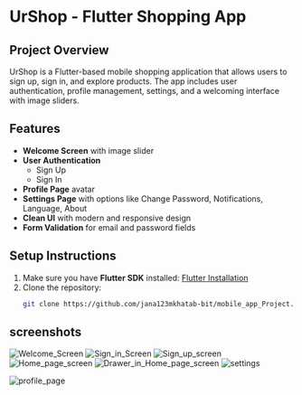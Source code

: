 # UrShop - Flutter Shopping App

## Project Overview
UrShop is a Flutter-based mobile shopping application that allows users to sign up, sign in, and explore products. The app includes user authentication, profile management, settings, and a welcoming interface with image sliders.

## Features
- **Welcome Screen** with image slider
- **User Authentication**
  - Sign Up
  - Sign In
- **Profile Page** avatar
- **Settings Page** with options like Change Password, Notifications, Language, About
- **Clean UI** with modern and responsive design
- **Form Validation** for email and password fields

## Setup Instructions
1. Make sure you have **Flutter SDK** installed: [Flutter Installation](https://flutter.dev/docs/get-started/install)
2. Clone the repository:
   ```bash
   git clone https://github.com/jana123mkhatab-bit/mobile_app_Project.git

## screenshots
![Welcome_Screen](ScreenShots/Welcome%20page.png)
![Sign_in_Screen](ScreenShots/sign%20in%20page.png)
![Sign_up_screen](ScreenShots/Sign%20Up%20page.png)
![Home_page_screen](ScreenShots/Home%20Page.png)
![Drawer_in_Home_page_screen](ScreenShots/Drawer%20in%20home%20page.png)
![settings](ScreenShots/settings%20page.png)

![profile_page](ScreenShots/Profile%20Page.png)

